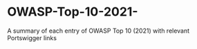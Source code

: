 # OWASP-Top-10-2021-
A summary of each entry of OWASP Top 10 (2021) with relevant Portswigger links
